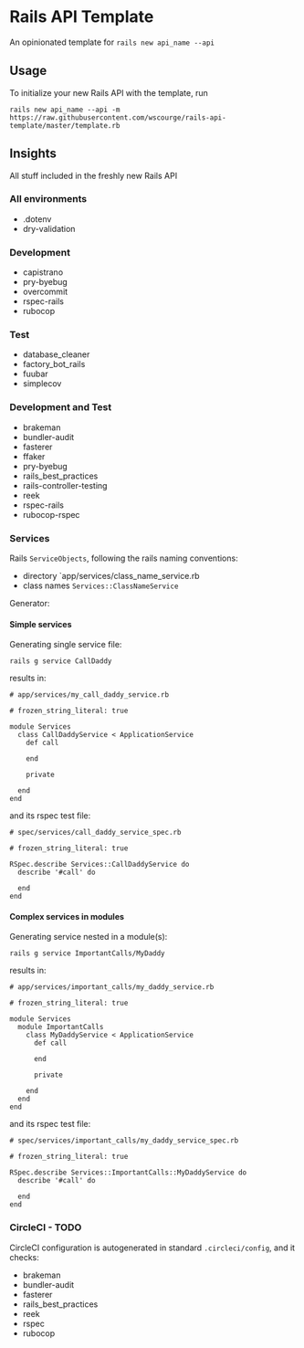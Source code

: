# Rails API Template

An opinionated template for `rails new api_name --api`

## Usage

To initialize your new Rails API with the template, run

```
rails new api_name --api -m https://raw.githubusercontent.com/wscourge/rails-api-template/master/template.rb
```

## Insights

All stuff included in the freshly new Rails API

### All environments

- .dotenv
- dry-validation

### Development

- capistrano
- pry-byebug
- overcommit
- rspec-rails
- rubocop

### Test

- database_cleaner
- factory_bot_rails
- fuubar
- simplecov

### Development and Test

- brakeman
- bundler-audit
- fasterer
- ffaker
- pry-byebug
- rails_best_practices
- rails-controller-testing
- reek
- rspec-rails
- rubocop-rspec

### Services

Rails `ServiceObjects`, following the rails naming conventions:

- directory `app/services/class_name_service.rb
- class names `Services::ClassNameService`

Generator:

#### Simple services

Generating single service file:

```
rails g service CallDaddy
```

results in:

```
# app/services/my_call_daddy_service.rb

# frozen_string_literal: true

module Services
  class CallDaddyService < ApplicationService
    def call

    end

    private

  end
end
```

and its rspec test file:

```
# spec/services/call_daddy_service_spec.rb

# frozen_string_literal: true

RSpec.describe Services::CallDaddyService do
  describe '#call' do

  end
end
```

#### Complex services in modules

Generating service nested in a module(s):

```
rails g service ImportantCalls/MyDaddy
```

results in:

```
# app/services/important_calls/my_daddy_service.rb

# frozen_string_literal: true

module Services
  module ImportantCalls
    class MyDaddyService < ApplicationService
      def call

      end

      private

    end
  end
end

```

and its rspec test file:

```
# spec/services/important_calls/my_daddy_service_spec.rb

# frozen_string_literal: true

RSpec.describe Services::ImportantCalls::MyDaddyService do
  describe '#call' do

  end
end
```

### CircleCI - TODO

CircleCI configuration is autogenerated in standard `.circleci/config`, and it
checks:

- brakeman
- bundler-audit
- fasterer
- rails_best_practices
- reek
- rspec
- rubocop
